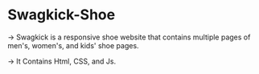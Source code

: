 # Swagkick-Shoe

-> Swagkick is a responsive shoe website that contains multiple pages of men's, women's, and kids' shoe pages.



-> It Contains Html, CSS, and Js.
